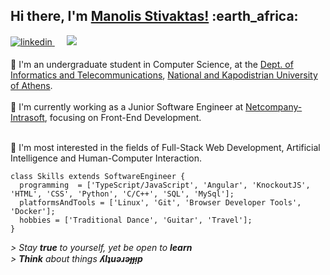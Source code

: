 <h2> Hi there, I'm <a href="https://mansstiv.github.io/">Manolis Stivaktas!</a> :earth_africa:</h2>

<p>
<a href="https://www.linkedin.com/in/mansstiv/" target="_blank">
<img src=https://img.shields.io/badge/linkedin-%231E77B5.svg?&style=for-the-badge&logo=linkedin&logoColor=white alt=linkedin style="margin-bottom: 5px;" />
</a>&nbsp;&nbsp;&nbsp;&nbsp;
<a href="mailto:manolis.stivaktas@gmail.com"><img src="https://img.shields.io/badge/Gmail-D14836?style=for-the-badge&logo=gmail&logoColor=white" /></a>&nbsp;&nbsp;&nbsp;&nbsp;
</p>

<div>
🚀 I'm an undergraduate student in Computer Science, at the <a href="https://www.di.uoa.gr/en" target="_blank">Dept. of Informatics and Telecommunications</a>,     <a href="https://en.uoa.gr/" target="_blank">National and Kapodistrian University of Athens</a>. 
  <br><br>
🔭 I'm currently working as a Junior Software Engineer at <a href="https://www.netcompany-intrasoft.com/" target="_blank"> Netcompany-Intrasoft</a>, focusing on Front-End Development.
<br><br>
  
🌱 I'm most interested in the fields of Full-Stack Web Development, Artificial Intelligence and Human-Computer Interaction.

```
class Skills extends SoftwareEngineer {
  programming  = ['TypeScript/JavaScript', 'Angular', 'KnockoutJS', 'HTML', 'CSS', 'Python', 'C/C++', 'SQL', 'MySql'];
  platformsAndTools = ['Linux', 'Git', 'Browser Developer Tools', 'Docker'];
  hobbies = ['Traditional Dance', 'Guitar', 'Travel'];
}
```
  <i>> Stay <b>true</b> to yourself, yet be open to <b>learn</b></i><br>
  <i>> <b>Think</b> about things <b>ʎlʇuǝɹǝɟɟᴉp</b></i>
</div>


<!--    💻 Languages and Technologies I use:<br><br>
    <img src="https://img.shields.io/badge/-TypeScript-05122A?style=flat&logo=typescript"/>
    <img src="https://img.shields.io/badge/-JavaScript-05122A?style=flat&logo=javascript"/>
    <img src="https://img.shields.io/badge/-Angular-05122A?style=flat&logo=angular&logoColor=D9272E"/>
    <img src="https://img.shields.io/badge/-KnockoutJS-05122A?style=flat&logo=knockout"/>
    <img src="https://img.shields.io/badge/-HTML-05122A?style=flat&logo=HTML5"/>
    <img src="https://img.shields.io/badge/-CSS-05122A?style=flat&logo=CSS3&logoColor=1572B6"/>
    <img src="https://img.shields.io/badge/-Python-05122A?style=flat&logo=python"/>
    <img src="https://img.shields.io/badge/-SQL-05122A?style=flat&logo=sql"/>
    <img src="https://img.shields.io/badge/-MySQL-05122A?style=flat-square&logo=mysql" />
    <img src="https://img.shields.io/badge/-Linux-05122A?style=flat&logo=linux"/>
    <img src="https://img.shields.io/badge/-Jira-05122A?style=flat&logo=jira"/>
    <img src="https://img.shields.io/badge/-Git-05122A?style=flat&logo=git"/>
  <br><br> -->
